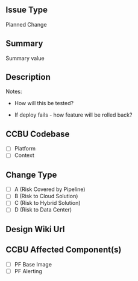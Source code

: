 ## Issue Type ##
Planned Change
## Summary ##
Summary value
## Description ##
<!-- Briefly describe -->

Notes:
- How will this be tested?
<!-- To be filled in -->

- If deploy fails - how feature will be rolled back?
<!-- To be filled in -->

## CCBU Codebase ##
- [ ] Platform
- [ ] Context
## Change Type ##
- [ ] A (Risk Covered by Pipeline)
- [ ] B (Risk to Cloud Solution)
- [ ] C (Risk to Hybrid Solution)
- [ ] D (Risk to Data Center)
## Design Wiki Url ## 
<!-- Fill in the design page Url -->
## CCBU Affected Component(s) ##
- [ ] PF Base Image
- [ ] PF Alerting
